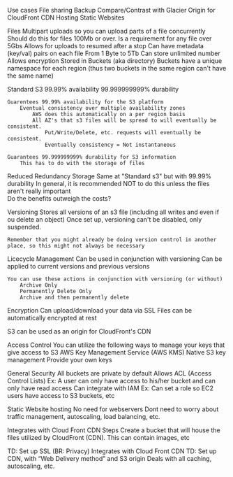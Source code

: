 

Use cases
	File sharing
	Backup
		Compare/Contrast with Glacier
	Origin for CloudFront CDN
	Hosting Static Websites 

Files
	Multipart uploads so you can upload parts of a file concurrently
		Should do this for files 100Mb or over.
		Is a requirement for any file over 5Gbs
	Allows for uploads to resumed after a stop
	Can have metadata (key/val) pairs on each file
	From 1 Byte to 5Tb
	Can store unlimited number
	Allows encryption
	Stored in Buckets (aka directory)
		Buckets have a unique namespace for each region (thus two buckets in the same region can't have the same name)

Standard S3
	99.99% availability
	99.999999999% durability	

	Guarentees 99.99% availability for the S3 platform
		Eventual consistency over multiple availability zones
			AWS does this automatically on a per region basis
			All AZ's that s3 files will be spread to will eventually be consistent.
				Put/Write/Delete, etc. requests will eventually be consistent.
				Eventually consistency = Not instantaneous

	Guarantees 99.999999999% durability for S3 information
		This has to do with the storage of files

Reduced Redundancy Storage
	Same at "Standard s3" but with 99.99% durability
		In general, it is recommended NOT to do this unless the files aren't really important  
			Do the benefits outweigh the costs?

Versioning
	Stores all versions of an s3 file (including all writes and even if ou delete an object)
	Once set up, versioning can't be disabled, only suspended.

	Remember that you might already be doing version control in another place, so this might not always be necessary

Licecycle Management
	Can be used in conjunction with versioning
	Can be applied to current versions and previous versions

	You can use these actions in conjunction with versioning (or without)
		Archive Only
		Permanently Delete Only
		Archive and then permanently delete

Encryption
	Can upload/download your data via SSL
	Files can be automatically encrypted at rest

S3 can be used as an origin for CloudFront's CDN

Access Control
	You can utilize the following ways to manage your keys that give access to S3
		AWS Key Management Service (AWS KMS)
		Native S3 key management
		Provide your own keys

General Security
	All buckets are private by default 
	Allows ACL (Access Control Lists)
		Ex: A user can only have access to his/her bucket and can only have read access
	Can integrate with IAM
		Ex: Can set a role so EC2 users have access to S3 buckets, etc

Static Website hosting
	No need for webservers
		Dont need to worry about traffic management, autoscaling, load balancing, etc.

Integrates with Cloud Front CDN
	Steps
		Create a bucket that will house the files utilized by CloudFront (CDN).  This can contain images, etc


TD: Set up SSL (BR: Privacy)
Integrates with Cloud Front CDN
  TD: Set up CDN, with “Web Delivery method” and S3 origin
Deals with all caching, autoscaling, etc.

